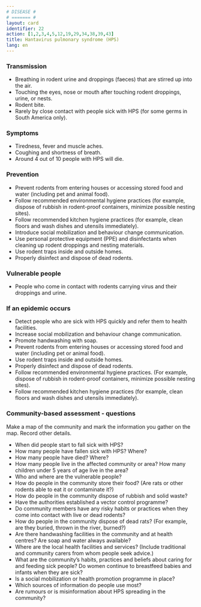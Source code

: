 ```yaml
---
# DISEASE #
# ======= #
layout: card
identifier: 22
action: [1,2,3,4,5,12,19,29,34,38,39,43]
title: Hantavirus pulmonary syndrome (HPS)
lang: en
---
```


### Transmission

- Breathing in rodent urine and droppings (faeces) that are stirred up into the air.
- Touching the eyes, nose or mouth after touching rodent droppings, urine, or nests.
- Rodent bite.
- Rarely by close contact with people sick with HPS (for some germs in South America only).

### Symptoms

- Tiredness, fever and muscle aches.
- Coughing and shortness of breath.
- Around 4 out of 10 people with HPS will die.

### Prevention

- Prevent rodents from entering houses or accessing stored food and water (including pet and animal food).
- Follow recommended environmental hygiene practices (for example, dispose of rubbish in rodent-proof containers, minimize possible nesting sites).
- Follow recommended kitchen hygiene practices (for example, clean floors and wash dishes and utensils immediately).
- Introduce social mobilization and behaviour change communication.
- Use personal protective equipment (PPE) and disinfectants when cleaning up rodent droppings and nesting materials.
- Use rodent traps inside and outside homes.
- Properly disinfect and dispose of dead rodents.

### Vulnerable people

- People who come in contact with rodents carrying virus and  their droppings and urine.

### If an epidemic occurs

- Detect people who are sick with HPS quickly and refer them to health facilities.
- Increase social mobilization and behaviour change communication.
- Promote handwashing with soap.
- Prevent rodents from entering houses or accessing stored food and water (including pet or animal food).
- Use rodent traps inside and outside homes.
-	Properly disinfect and dispose of dead rodents.
- Follow recommended environmental hygiene practices. (For example, dispose of rubbish in rodent-proof containers, minimize possible nesting sites).
- Follow recommended kitchen hygiene practices (for example, clean floors and wash dishes and utensils immediately).

### Community-based assessment - questions

Make a map of the community and mark the information you gather on the map. Record other details.
- When did people start to fall sick with HPS?
- How many people have fallen sick with HPS? Where?
- How many people have died? Where?
- How many people live in the affected community or area? How many children under 5 years of age live in the area?
- Who and where are the vulnerable people?
- How do people in the community store their food? (Are rats or other rodents able to eat it or contaminate it?)
- How do people in the community dispose of rubbish and solid waste?
- Have the authorities established a vector control programme?
- Do community members have any risky habits or practices when they come into contact with live or dead rodents?
- How do people in the community dispose of dead rats? (For example, are they buried, thrown in the river, burned?)
- Are there handwashing facilities in the community and at health centres? Are soap and water always available?
- Where are the local health facilities and services? (Include traditional and community carers from whom people seek advice.)
-	What are the community’s habits, practices and beliefs about caring for and feeding sick people? Do women continue to breastfeed babies and infants when they are sick?
- Is a social mobilization or health promotion programme in place?
- Which sources of information do people use most?
- Are rumours or is misinformation about HPS spreading in the community?
